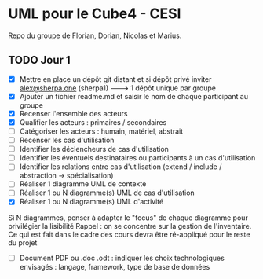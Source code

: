 # UML pour le Cube4 - CESI 

Repo du groupe de Florian, Dorian, Nicolas et Marius.

## TODO Jour 1
- [x] Mettre en place un dépôt git distant et si dépôt privé inviter alex@sherpa.one (sherpa1) ---> 1 dépôt unique par groupe
- [x] Ajouter un fichier readme.md et saisir le nom de chaque participant au groupe
- [x] Recenser l'ensemble des acteurs
- [x] Qualifier les acteurs : primaires / secondaires
- [ ] Catégoriser les acteurs : humain, matériel, abstrait
- [ ] Recenser les cas d'utilisation
- [ ] Identifier les déclencheurs de cas d'utilisation
- [ ] Identifier les éventuels destinataires ou participants à un cas d'utilisation 
- [ ] Identifier les relations entre cas d'utilisation (extend / include / abstraction -> spécialisation)
- [ ] Réaliser 1 diagramme UML de contexte
- [ ] Réaliser 1 ou N diagramme(s) UML de cas d'utilisation
- [x] Réaliser 1 ou N diagramme(s) UML d'activité
 
Si N diagrammes, penser à adapter le "focus" de chaque diagramme pour privilégier la lisibilité
Rappel : on se concentre sur la gestion de l'inventaire. Ce qui est fait dans le cadre des cours devra être ré-appliqué pour le reste du projet
- [ ] Document PDF ou .doc .odt : indiquer les choix technologiques envisagés : langage, framework, type de base de données
